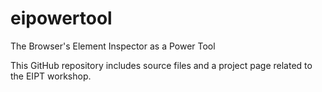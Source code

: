 eipowertool
===========

The Browser's Element Inspector as a Power Tool

This GitHub repository includes source files and a project page related to the EIPT workshop.
